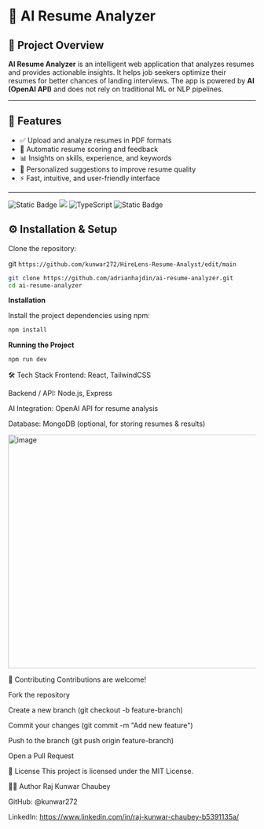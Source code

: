 # 🤖 AI Resume Analyzer


## 📖 Project Overview
**AI Resume Analyzer** is an intelligent web application that analyzes resumes and provides actionable insights. It helps job seekers optimize their resumes for better chances of landing interviews. The app is powered by **AI (OpenAI API)** and does not rely on traditional ML or NLP pipelines.

---

## 📂 Features
- ✅ Upload and analyze resumes in PDF formats  
- 📝 Automatic resume scoring and feedback  
- 📊 Insights on skills, experience, and keywords  
- 🎯 Personalized suggestions to improve resume quality  
- ⚡ Fast, intuitive, and user-friendly interface  

---

<div>
    <img alt="Static Badge" src="https://img.shields.io/badge/React-4c84f3?style=for-the-badge&logo=react&logoColor=white">
        <img src="https://img.shields.io/badge/-Tailwind-38B2AC?style=for-the-badge&logo=tailwind-css&logoColor=white" />
        <img src="https://img.shields.io/badge/-TypeScript-black?style=for-the-badge&logoColor=white&logo=typescript&color=3178C6" alt="TypeScript" />
    <img alt="Static Badge" src="https://img.shields.io/badge/Puter.js-181758?style=for-the-badge&logoColor=white">
  </div>

## ⚙️ Installation & Setup

Clone the repository:


git ```https://github.com/kunwar272/HireLens-Resume-Analyst/edit/main```

```bash
git clone https://github.com/adrianhajdin/ai-resume-analyzer.git
cd ai-resume-analyzer
```

**Installation**

Install the project dependencies using npm:

```bash
npm install
```

**Running the Project**

```bash
npm run dev
```


🛠️ Tech Stack
Frontend: React, TailwindCSS

Backend / API: Node.js, Express

AI Integration: OpenAI API for resume analysis

Database: MongoDB (optional, for storing resumes & results)

<img width="1898" height="475" alt="image" src="https://github.com/user-attachments/assets/bc0630f5-a5a4-48e2-955a-72e1ba4317a6" />



🤝 Contributing
Contributions are welcome!

Fork the repository

Create a new branch (git checkout -b feature-branch)

Commit your changes (git commit -m "Add new feature")

Push to the branch (git push origin feature-branch)

Open a Pull Request

📜 License
This project is licensed under the MIT License.

👨‍💻 Author
Raj Kunwar Chaubey

GitHub: @kunwar272

LinkedIn: https://www.linkedin.com/in/raj-kunwar-chaubey-b5391135a/



